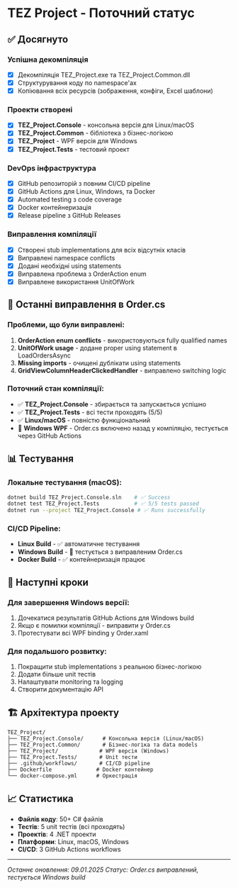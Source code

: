 # TEZ Project - Поточний статус

## ✅ Досягнуто

### Успішна декомпіляція
- [x] Декомпіляція TEZ_Project.exe та TEZ_Project.Common.dll
- [x] Структурування коду по namespace'ах
- [x] Копіювання всіх ресурсів (зображення, конфіги, Excel шаблони)

### Проекти створені
- [x] **TEZ_Project.Console** - консольна версія для Linux/macOS
- [x] **TEZ_Project.Common** - бібліотека з бізнес-логікою
- [x] **TEZ_Project** - WPF версія для Windows
- [x] **TEZ_Project.Tests** - тестовий проект

### DevOps інфраструктура
- [x] GitHub репозиторій з повним CI/CD pipeline
- [x] GitHub Actions для Linux, Windows, та Docker
- [x] Automated testing з code coverage
- [x] Docker контейнеризація
- [x] Release pipeline з GitHub Releases

### Виправлення компіляції
- [x] Створені stub implementations для всіх відсутніх класів
- [x] Виправлені namespace conflicts
- [x] Додані необхідні using statements  
- [x] Виправлена проблема з OrderAction enum
- [x] Виправлене використання UnitOfWork

## 🔧 Останні виправлення в Order.cs

### Проблеми, що були виправлені:
1. **OrderAction enum conflicts** - використовуються fully qualified names
2. **UnitOfWork usage** - додане proper using statement в LoadOrdersAsync
3. **Missing imports** - очищені дублікати using statements
4. **GridViewColumnHeaderClickedHandler** - виправлено switching logic

### Поточний стан компіляції:
- ✅ **TEZ_Project.Console** - збирається та запускається успішно
- ✅ **TEZ_Project.Tests** - всі тести проходять (5/5)
- ✅ **Linux/macOS** - повністю функціональний
- 🔄 **Windows WPF** - Order.cs включено назад у компіляцію, тестується через GitHub Actions

## 📊 Тестування

### Локальне тестування (macOS):
```bash
dotnet build TEZ_Project.Console.sln    # ✅ Success
dotnet test TEZ_Project.Tests           # ✅ 5/5 tests passed
dotnet run --project TEZ_Project.Console # ✅ Runs successfully
```

### CI/CD Pipeline:
- **Linux Build** - ✅ автоматичне тестування
- **Windows Build** - 🔄 тестується з виправленим Order.cs
- **Docker Build** - ✅ контейнеризація працює

## 🎯 Наступні кроки

### Для завершення Windows версії:
1. Дочекатися результатів GitHub Actions для Windows build
2. Якщо є помилки компіляції - виправити у Order.cs
3. Протестувати всі WPF binding у Order.xaml

### Для подальшого розвитку:
1. Покращити stub implementations з реальною бізнес-логікою
2. Додати більше unit тестів
3. Налаштувати monitoring та logging
4. Створити документацію API

## 🏗️ Архітектура проекту

```
TEZ_Project/
├── TEZ_Project.Console/      # Консольна версія (Linux/macOS)
├── TEZ_Project.Common/       # Бізнес-логіка та data models
├── TEZ_Project/             # WPF версія (Windows)
├── TEZ_Project.Tests/       # Unit тести
├── .github/workflows/       # CI/CD pipeline
├── Dockerfile              # Docker контейнер
└── docker-compose.yml      # Оркестрація
```

## 📈 Статистика

- **Файлів коду**: 50+ C# файлів
- **Тестів**: 5 unit тестів (всі проходять)
- **Проектів**: 4 .NET проекти
- **Платформи**: Linux, macOS, Windows
- **CI/CD**: 3 GitHub Actions workflows

---

*Останнє оновлення: 09.01.2025*
*Статус: Order.cs виправлений, тестується Windows build*
